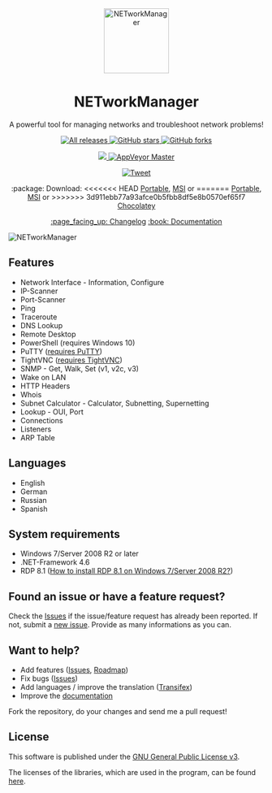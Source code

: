 <div align="center">  
  <img alt="NETworkManager" src="NETworkManager.svg" height="128" width="128" />
  <h1>NETworkManager</h1>  
  <p>A powerful tool for managing networks and troubleshoot network problems!</p>
  <p>   
  <a href="https://github.com/BornToBeroot/NETworkManager/releases" target="_blank">
      <img alt="All releases" src="https://img.shields.io/github/downloads/BornToBeroot/NETworkManager/total.svg?style=flat-square" />
    </a>
    <a href="https://github.com/BornToBeroot/NETworkManager/stargazers" target="_blank">
      <img alt="GitHub stars" src="https://img.shields.io/github/stars/BornToBeroot/NETworkManager.svg?style=flat-square" />
    </a>    
     <a href="https://github.com/BornToBeroot/NETworkManager/network" target="_blank">       
      <img alt="GitHub forks" src="https://img.shields.io/github/forks/BornToBeroot/NETworkManager.svg?style=flat-square" />
    </a>  
  </p>
  <p>
    <a href="https://gitter.im/BornToBeRoot-NETworkManager/Lobby">
      <img src="https://img.shields.io/badge/Gitter-Join%20Chat-green.svg?style=flat-square">
    </a>
    <a href="https://ci.appveyor.com/project/BornToBeRoot/NETworkManager/branch/master">
      <img alt="AppVeyor Master" src="https://img.shields.io/appveyor/ci/BornToBeRoot/NETworkManager/master.svg?style=flat-square&&label=master" />
    </a>    
  </p>
  </p>
  <a href="https://twitter.com/intent/tweet?text=NETworkManager%20-%20A%20powerful%20tool%20for%20managing%20networks%20and%20troubleshoot network problems!&url=https%3A%2F%2Fgithub.com%2FBornToBeRoot%2FNETworkManager&hashtags=networkmanager,ipscanner,portscanner,ssh,tightvnc,remotedesktop,snmp,dns,traceroute" target="_blank">
     <img alt="Tweet" src="https://img.shields.io/twitter/url/https/github.com/BornToBeRoot/NETworkManager.svg?style=flat-square" />
  </a>        
  </p>
</div>

<div align="center"> 
  <p>      
    :package: Download:
<<<<<<< HEAD
      <a href="https://github.com/BornToBeRoot/NETworkManager/releases/download/v1.9.0.0/NETworkManager_v1.9.0.0_Portable.zip">Portable</a>, 
      <a href="https://github.com/BornToBeRoot/NETworkManager/releases/download/v1.9.0.0/NETworkManager_v1.9.0.0_Setup.msi">MSI</a> or
=======
      <a href="https://github.com/BornToBeRoot/NETworkManager/releases/download/v1.8.3.0/NETworkManager_v1.8.3.0_Portable.zip">Portable</a>, 
      <a href="https://github.com/BornToBeRoot/NETworkManager/releases/download/v1.8.3.0/NETworkManager_v1.8.3.0_Setup.msi">MSI</a> or
>>>>>>> 3d911ebb77a93afce0b5fbb8df5e8b0570ef65f7
      <a href="https://chocolatey.org/packages/networkmanager">Chocolatey</a>
  </p>
  <p>
    <a href="https://github.com/BornToBeRoot/NETworkManager/wiki/Changelog">:page_facing_up: Changelog</a>
    <a href="https://github.com/BornToBeRoot/NETworkManager/tree/master/Documentation/README.md">:book: Documentation</a>
  </p>
</div>

<img alt="NETworkManager" src="NETworkManager.gif" />

<h2>Features</h2>

- Network Interface - Information, Configure
- IP-Scanner
- Port-Scanner
- Ping
- Traceroute
- DNS Lookup
- Remote Desktop
- PowerShell (requires Windows 10)
- PuTTY ([requires PuTTY](https://www.chiark.greenend.org.uk/~sgtatham/putty/latest.html))
- TightVNC ([requires TightVNC](https://www.tightvnc.com/download.php))
- SNMP - Get, Walk, Set (v1, v2c, v3)
- Wake on LAN
- HTTP Headers
- Whois
- Subnet Calculator - Calculator, Subnetting, Supernetting
- Lookup - OUI, Port
- Connections
- Listeners
- ARP Table

<h2>Languages</h2>

- English
- German
- Russian
- Spanish

<h2>System requirements</h2>

- Windows 7/Server 2008 R2 or later
- .NET-Framework 4.6
- RDP 8.1 ([How to install RDP 8.1 on Windows 7/Server 2008 R2?](Documentation/en-US/HowTo/Install_RDP_8dot1_on_Windows6dot1.md))

<h2>Found an issue or have a feature request?</h2>

Check the [Issues](https://github.com/BornToBeRoot/NETworkManager/issues) if the issue/feature request has already been reported. If not, submit a [new issue](https://github.com/BornToBeRoot/NETworkManager/issues/new). Provide as many informations as you can.

<h2>Want to help?</h2>

- Add features ([Issues](https://github.com/BornToBeRoot/NETworkManager/issues?q=is%3Aopen+is%3Aissue+label%3AFeature-Request), [Roadmap](https://github.com/BornToBeRoot/NETworkManager/wiki/Roadmap))
- Fix bugs ([Issues](https://github.com/BornToBeRoot/NETworkManager/issues))
- Add languages / improve the translation ([Transifex](https://www.transifex.com/BornToBeRoot/NETworkManager))
- Improve the [documentation](https://github.com/BornToBeRoot/NETworkManager/tree/master/Documentation)

Fork the repository, do your changes and send me a pull request!

<h2>License</h2>

This software is published under the [GNU General Public License v3](https://github.com/BornToBeRoot/NETworkManager/blob/master/LICENSE).

The licenses of the libraries, which are used in the program, can be found [here](https://github.com/BornToBeRoot/NETworkManager/tree/master/Source/NETworkManager/Licenses).
